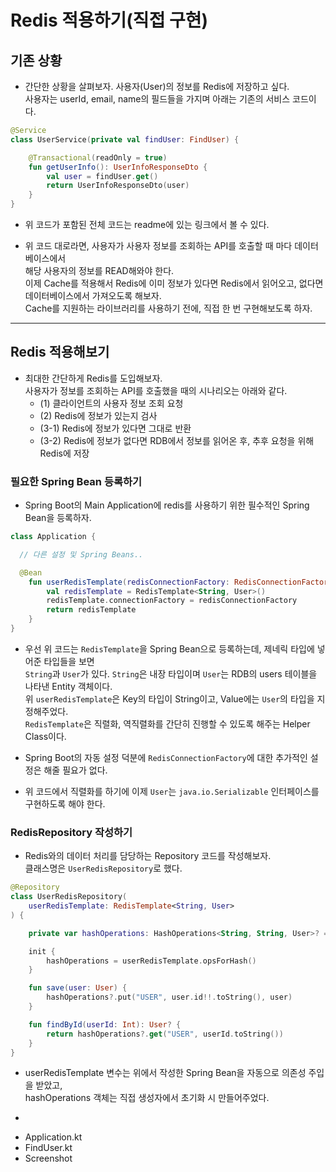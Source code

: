 # Redis 적용하기(직접 구현)

<h2>기존 상황</h2>

- 간단한 상황을 살펴보자. 사용자(User)의 정보를 Redis에 저장하고 싶다.  
  사용자는 userId, email, name의 필드들을 가지며 아래는 기존의 서비스 코드이다.

```kt
@Service
class UserService(private val findUser: FindUser) {

    @Transactional(readOnly = true)
    fun getUserInfo(): UserInfoResponseDto {
        val user = findUser.get()
        return UserInfoResponseDto(user)
    }
}
```

- 위 코드가 포함된 전체 코드는 readme에 있는 링크에서 볼 수 있다.

- 위 코드 대로라면, 사용자가 사용자 정보를 조회하는 API를 호출할 때 마다 데이터베이스에서  
 해당 사용자의 정보를 READ해와야 한다.  
 이제 Cache를 적용해서 Redis에 이미 정보가 있다면 Redis에서 읽어오고, 없다면 데이터베이스에서 가져오도록 해보자.  
 Cache를 지원하는 라이브러리를 사용하기 전에, 직접 한 번 구현해보도록 하자.
<hr/>

<h2>Redis 적용해보기</h2>

- 최대한 간단하게 Redis를 도입해보자.  
  사용자가 정보를 조회하는 API를 호출했을 때의 시나리오는 아래와 같다.
  - (1) 클라이언트의 사용자 정보 조회 요청
  - (2) Redis에 정보가 있는지 검사
  - (3-1) Redis에 정보가 있다면 그대로 반환
  - (3-2) Redis에 정보가 없다면 RDB에서 정보를 읽어온 후, 추후 요청을 위해 Redis에 저장

<h3>필요한 Spring Bean 등록하기</h3>

- Spring Boot의 Main Application에 redis를 사용하기 위한 필수적인 Spring Bean을 등록하자.

```kt
class Application {

  // 다른 설정 및 Spring Beans..

  @Bean
    fun userRedisTemplate(redisConnectionFactory: RedisConnectionFactory): RedisTemplate<String, User> {
        val redisTemplate = RedisTemplate<String, User>()
        redisTemplate.connectionFactory = redisConnectionFactory
        return redisTemplate
    }
}
```

- 우선 위 코드는 `RedisTemplate`을 Spring Bean으로 등록하는데, 제네릭 타입에 넣어준 타입들을 보면  
  `String`과 `User`가 있다. `String`은 내장 타입이며 `User`는 RDB의 users 테이블을 나타낸 Entity 객체이다.  
  위 `userRedisTemplate`은 Key의 타입이 String이고, Value에는 `User`의 타입을 지정해주었다.  
  `RedisTemplate`은 직렬화, 역직렬화를 간단히 진행할 수 있도록 해주는 Helper Class이다.

- Spring Boot의 자동 설정 덕분에 `RedisConnectionFactory`에 대한 추가적인 설정은 해줄 필요가 없다.

- 위 코드에서 직렬화를 하기에 이제 `User`는 `java.io.Serializable` 인터페이스를 구현하도록 해야 한다.

<h3>RedisRepository 작성하기</h3>

- Redis와의 데이터 처리를 담당하는 Repository 코드를 작성해보자.  
  클래스명은 `UserRedisRepository`로 했다.

```kt
@Repository
class UserRedisRepository(
    userRedisTemplate: RedisTemplate<String, User>
) {

    private var hashOperations: HashOperations<String, String, User>? = null

    init {
        hashOperations = userRedisTemplate.opsForHash()
    }

    fun save(user: User) {
        hashOperations?.put("USER", user.id!!.toString(), user)
    }

    fun findById(userId: Int): User? {
        return hashOperations?.get("USER", userId.toString())
    }
}
```

- userRedisTemplate 변수는 위에서 작성한 Spring Bean을 자동으로 의존성 주입을 받았고,  
  hashOperations 객체는 직접 생성자에서 초기화 시 만들어주었다.

-

* Application.kt
* FindUser.kt
* Screenshot
